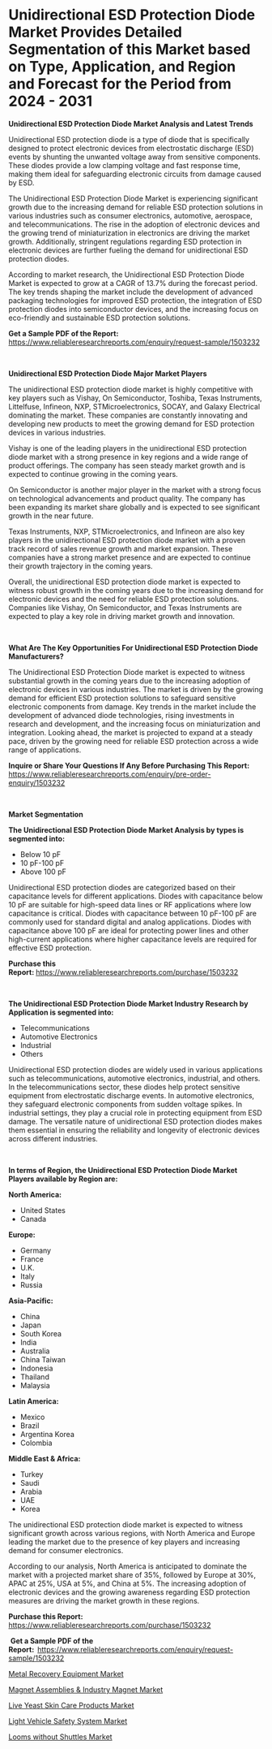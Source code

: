 <p><h1>Unidirectional ESD Protection Diode Market Provides Detailed Segmentation of this Market based on Type, Application, and Region and Forecast for the Period from 2024 - 2031</h1></p><p><strong>Unidirectional ESD Protection Diode Market Analysis and Latest Trends</strong></p>
<p><p>Unidirectional ESD protection diode is a type of diode that is specifically designed to protect electronic devices from electrostatic discharge (ESD) events by shunting the unwanted voltage away from sensitive components. These diodes provide a low clamping voltage and fast response time, making them ideal for safeguarding electronic circuits from damage caused by ESD.</p><p>The Unidirectional ESD Protection Diode Market is experiencing significant growth due to the increasing demand for reliable ESD protection solutions in various industries such as consumer electronics, automotive, aerospace, and telecommunications. The rise in the adoption of electronic devices and the growing trend of miniaturization in electronics are driving the market growth. Additionally, stringent regulations regarding ESD protection in electronic devices are further fueling the demand for unidirectional ESD protection diodes.</p><p>According to market research, the Unidirectional ESD Protection Diode Market is expected to grow at a CAGR of 13.7% during the forecast period. The key trends shaping the market include the development of advanced packaging technologies for improved ESD protection, the integration of ESD protection diodes into semiconductor devices, and the increasing focus on eco-friendly and sustainable ESD protection solutions.</p></p>
<p><strong>Get a Sample PDF of the Report:&nbsp;</strong> <a href="https://www.reliableresearchreports.com/enquiry/request-sample/1503232">https://www.reliableresearchreports.com/enquiry/request-sample/1503232</a></p>
<p>&nbsp;</p>
<p><strong>Unidirectional ESD Protection Diode Major Market Players</strong></p>
<p><p>The unidirectional ESD protection diode market is highly competitive with key players such as Vishay, On Semiconductor, Toshiba, Texas Instruments, Littelfuse, Infineon, NXP, STMicroelectronics, SOCAY, and Galaxy Electrical dominating the market. These companies are constantly innovating and developing new products to meet the growing demand for ESD protection devices in various industries.</p><p>Vishay is one of the leading players in the unidirectional ESD protection diode market with a strong presence in key regions and a wide range of product offerings. The company has seen steady market growth and is expected to continue growing in the coming years.</p><p>On Semiconductor is another major player in the market with a strong focus on technological advancements and product quality. The company has been expanding its market share globally and is expected to see significant growth in the near future.</p><p>Texas Instruments, NXP, STMicroelectronics, and Infineon are also key players in the unidirectional ESD protection diode market with a proven track record of sales revenue growth and market expansion. These companies have a strong market presence and are expected to continue their growth trajectory in the coming years.</p><p>Overall, the unidirectional ESD protection diode market is expected to witness robust growth in the coming years due to the increasing demand for electronic devices and the need for reliable ESD protection solutions. Companies like Vishay, On Semiconductor, and Texas Instruments are expected to play a key role in driving market growth and innovation.</p></p>
<p>&nbsp;</p>
<p><strong>What Are The Key Opportunities For Unidirectional ESD Protection Diode Manufacturers?</strong></p>
<p><p>The Unidirectional ESD Protection Diode market is expected to witness substantial growth in the coming years due to the increasing adoption of electronic devices in various industries. The market is driven by the growing demand for efficient ESD protection solutions to safeguard sensitive electronic components from damage. Key trends in the market include the development of advanced diode technologies, rising investments in research and development, and the increasing focus on miniaturization and integration. Looking ahead, the market is projected to expand at a steady pace, driven by the growing need for reliable ESD protection across a wide range of applications.</p></p>
<p><strong>Inquire or Share Your Questions If Any Before Purchasing This Report:</strong> <a href="https://www.reliableresearchreports.com/enquiry/pre-order-enquiry/1503232">https://www.reliableresearchreports.com/enquiry/pre-order-enquiry/1503232</a></p>
<p>&nbsp;</p>
<p><strong>Market Segmentation</strong></p>
<p><strong>The Unidirectional ESD Protection Diode Market Analysis by types is segmented into:</strong></p>
<p><ul><li>Below 10 pF</li><li>10 pF-100 pF</li><li>Above 100 pF</li></ul></p>
<p><p>Unidirectional ESD protection diodes are categorized based on their capacitance levels for different applications. Diodes with capacitance below 10 pF are suitable for high-speed data lines or RF applications where low capacitance is critical. Diodes with capacitance between 10 pF-100 pF are commonly used for standard digital and analog applications. Diodes with capacitance above 100 pF are ideal for protecting power lines and other high-current applications where higher capacitance levels are required for effective ESD protection.</p></p>
<p><strong>Purchase this Report:&nbsp;</strong><a href="https://www.reliableresearchreports.com/purchase/1503232">https://www.reliableresearchreports.com/purchase/1503232</a></p>
<p>&nbsp;</p>
<p><strong>The Unidirectional ESD Protection Diode Market Industry Research by Application is segmented into:</strong></p>
<p><ul><li>Telecommunications</li><li>Automotive Electronics</li><li>Industrial</li><li>Others</li></ul></p>
<p><p>Unidirectional ESD protection diodes are widely used in various applications such as telecommunications, automotive electronics, industrial, and others. In the telecommunications sector, these diodes help protect sensitive equipment from electrostatic discharge events. In automotive electronics, they safeguard electronic components from sudden voltage spikes. In industrial settings, they play a crucial role in protecting equipment from ESD damage. The versatile nature of unidirectional ESD protection diodes makes them essential in ensuring the reliability and longevity of electronic devices across different industries.</p></p>
<p>&nbsp;</p>
<p><strong>In terms of Region, the Unidirectional ESD Protection Diode Market Players available by Region are:</strong></p>
<p>
    <p> <strong> North America: </strong>
        <ul>
            <li>United States</li>
            <li>Canada</li>
        </ul>
        </p> 
    <p> <strong> Europe: </strong>
        <ul>
            <li>Germany</li>
            <li>France</li>
            <li>U.K.</li>
            <li>Italy</li>
            <li>Russia</li>
        </ul>
        </p> 
    <p> <strong> Asia-Pacific: </strong>
        <ul>
            <li>China</li>
            <li>Japan</li>
            <li>South Korea</li>
            <li>India</li>
            <li>Australia</li>
            <li>China Taiwan</li>
            <li>Indonesia</li>
            <li>Thailand</li>
            <li>Malaysia</li>
        </ul>
        </p> 
    <p> <strong> Latin America: </strong>
        <ul>
            <li>Mexico</li>
            <li>Brazil</li>
            <li>Argentina Korea</li>
            <li>Colombia</li>
        </ul>
        </p> 
    <p> <strong> Middle East & Africa: </strong>
        <ul>
            <li>Turkey</li>
            <li>Saudi</li>
            <li>Arabia</li>
            <li>UAE</li>
            <li>Korea</li>
        </ul>
    </p>
    </p>
<p><p>The unidirectional ESD protection diode market is expected to witness significant growth across various regions, with North America and Europe leading the market due to the presence of key players and increasing demand for consumer electronics. </p><p>According to our analysis, North America is anticipated to dominate the market with a projected market share of 35%, followed by Europe at 30%, APAC at 25%, USA at 5%, and China at 5%. The increasing adoption of electronic devices and the growing awareness regarding ESD protection measures are driving the market growth in these regions.</p></p>
<p><strong>Purchase this Report: </strong><a href="https://www.reliableresearchreports.com/purchase/1503232">https://www.reliableresearchreports.com/purchase/1503232</a></p>
<p>&nbsp;<strong>Get a Sample PDF of the Report:&nbsp;&nbsp;</strong><a href="https://www.reliableresearchreports.com/enquiry/request-sample/1503232">https://www.reliableresearchreports.com/enquiry/request-sample/1503232</a></p>
<p><strong></strong></p>
<p><p><a href="https://github.com/pizolina/Market-Research-Report-List-3/blob/main/metal-recovery-equipment-market.md">Metal Recovery Equipment Market</a></p><p><a href="https://github.com/danielneavesallisons03mba/Market-Research-Report-List-1/blob/main/magnet-assemblies-industry-magnet-market.md">Magnet Assemblies & Industry Magnet Market</a></p><p><a href="https://github.com/changoleonlaverguenzanoexiste/Market-Research-Report-List-1/blob/main/live-yeast-skin-care-products-market.md">Live Yeast Skin Care Products Market</a></p><p><a href="https://github.com/tamvrosiya/Market-Research-Report-List-2/blob/main/light-vehicle-safety-system-market.md">Light Vehicle Safety System Market</a></p><p><a href="https://github.com/dimitrishawkinswaynenp91rgz/Market-Research-Report-List-1/blob/main/looms-without-shuttles-market.md">Looms without Shuttles Market</a></p></p>